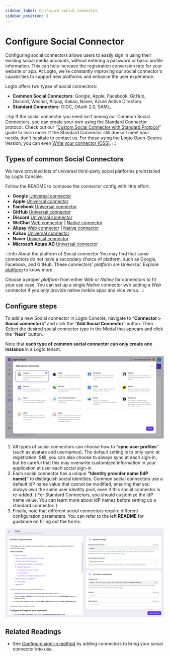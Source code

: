 ```yaml
---
sidebar_label: Configure social connector
sidebar_position: 3
---
```


# Configure Social Connector

Configuring social connectors allows users to easily sign in using their existing social media accounts, without entering a password or basic profile information. This can help increase the registration conversion rate for your website or app. At Logto, we're constantly improving our social connector's capabilities to support new platforms and enhance the user experience.

Logto offers two types of social connectors:

- **Common Social Connectors**: Google, Apple, Facebook, GitHub, Discord, Wechat, Alipay, Kakao, Naver, Azure Active Directory.
- **Standard Connectors**: OIDC, OAuth 2.0, SAML.

:::tip
If the social connector you need isn't among our Common Social Connectors, you can create your own using the Standard Connector protocol. Check out our “[Custom Social Connector with Standard Protocol](./custom-social-connector-with-standard-protocols.md)” guide to learn more.
If the Standard Connector still doesn't meet your needs, don't hesitate to contact us. For those using the Logto Open-Source Version, you can even [Write your connector (OSS)](../create-your-connector/).
:::

## Types of common Social Connectors

We have provided lots of universal third-party social platforms preinstalled by Logto Console.

Follow the README to compose the connector config with little effort.

- **Google** [Universal connector](https://github.com/logto-io/connectors/tree/master/packages/connector-google)
- **Apple** [Universal connector](https://github.com/logto-io/connectors/tree/master/packages/connector-apple)
- **Facebook** [Universal connector](https://github.com/logto-io/connectors/tree/master/packages/connector-facebook)
- **GitHub** [Universal connector](https://github.com/logto-io/connectors/tree/master/packages/connector-github)
- **Discord** [Universal connector](https://github.com/logto-io/connectors/tree/master/packages/connector-discord)
- **WeChat** [Web connector](https://github.com/logto-io/connectors/tree/master/packages/connector-wechat-web) | [Native connector](https://github.com/logto-io/connectors/tree/master/packages/connector-wechat-native)
- **Alipay** [Web connector](https://github.com/logto-io/connectors/tree/master/packages/connector-alipay-web) | [Native connector](https://github.com/logto-io/connectors/tree/master/packages/connector-alipay-native)
- **Kakao** [Universal connector](https://github.com/logto-io/connectors/tree/master/packages/connector-kakao)
- **Naver** [Universal connector](https://github.com/logto-io/connectors/tree/master/packages/connector-naver)
- **Microsoft Azure AD** [Universal connector](https://github.com/logto-io/connectors/tree/master/packages/connector-azuread)

:::info About the platform of Social connector
You may find that some connectors do not have a secondary choice of platform, such as Google, Facebook, and GitHub. These connectors' _platform_ are _Universal_. Explore [_platform_](https://docs.logto.io/docs/references/connectors/#platform) to know more.

Choose a proper _platform_ from either _Web_ or _Native_ for connectors to fit your use case. You can set up a single _Native_ connector w/o adding a _Web_ connector if you only provide native mobile apps and vice versa.
:::

## Configure steps

To add a new Social connector in Logto Console, navigate to “**Connector > Social connectors**” and click the “**Add Social Connector**” button. Then Select the desired social connector type in the Modal that appears and click the “**Next**” button.

Note that **each type of common social connector can only create one instance** in a Logto tenant.

![Add social connector](./assets/configure-add-social-connector.png)

1. All types of social connectors can choose how to “**sync user profiles**” (such as avatars and usernames). The default setting is to only sync at registration. Still, you can also choose to always sync at each sign-in, but be careful that this may overwrite customized information in your application at user each social sign-in.
2. Each social connector has a unique **“Identity provider name (IdP name)”** to distinguish social identities. Common social connectors use a default IdP name value that cannot be modified, ensuring that you always own the same user identity pool, even if this social connector is re-added. ( For Standard Connectors, you should customize the IdP name value. You can learn more about IdP names before setting up a standard connector. )
3. Finally, note that different social connectors require different configuration parameters. You can refer to the left **README** for guidance on filling out the forms.

![Configure social connector guideline](./assets/configure-social-connector-guideline.png)

## **Related Readings**

- See [Configure sign-in method](../customize-sie/configure-sign-in-methods/) by adding connectors to bring your social connector into use.
